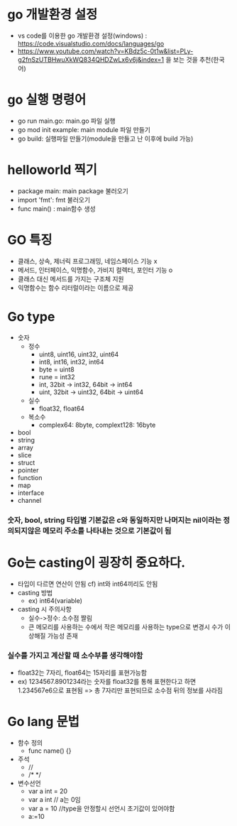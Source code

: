 # go 개발환경 설정

- vs code를 이용한 go 개발환경 설정(windows) : https://code.visualstudio.com/docs/languages/go
- https://www.youtube.com/watch?v=KBdz5c-0t1w&list=PLy-g2fnSzUTBHwuXkWQ834QHDZwLx6v6j&index=1 
을 보는 것을 추천(한국어)

# go 실행 명령어

- go run main.go: main.go 파일 실행
- go mod init example: main module 파일 만들기
- go build: 실행파일 만들기(module을 만들고 난 이후에 build 가능)

# helloworld 찍기

- package main: main package 불러오기
- import 'fmt': fmt 불러오기
- func main() : main함수 생성

# GO 특징
- 클래스, 상속, 제너릭 프로그래밍, 네임스페이스 기능 x
- 메서드, 인터페이스, 익명함수, 가비지 컬렉터, 포인터 기능 o
- 클래스 대신 메서드를 가지는 구조체 지원
- 익명함수는 함수 리터럴이라는 이름으로 제공

# Go type
- 숫자
    - 정수
        - uint8, uint16, uint32, uint64
        - int8, int16, int32, int64
        - byte = uint8
        - rune = int32
        - int, 32bit -> int32, 64bit -> int64
        - uint, 32bit -> uint32, 64bit -> uint64
    - 실수
        - float32, float64
    - 복소수
        - complex64: 8byte, complext128: 16byte
- bool
- string
- array
- slice
- struct
- pointer
- function
- map
- interface
- channel

### 숫자, bool, string 타입별 기본값은 c와 동일하지만 나머지는 nil이라는 정의되지않은 메모리 주소를 나타내는 것으로 기본값이 됨

# Go는 casting이 굉장히 중요하다.
- 타입이 다르면 연산이 안됨 cf) int와 int64끼리도 안됨
- casting 방법
    - ex) int64(variable)
- casting 시 주의사항
    - 실수->정수: 소수점 짤림
    - 큰 메모리를 사용하는 수에서 작은 메모리를 사용하는 type으로 변경시 수가 이상해질 가능성 존재

### 실수를 가지고 계산할 때 소수부를 생각해야함
- float32는 7자리, float64는 15자리를 표현가능함
- ex) 1234567.8901234라는 숫자를 float32를 통해 표현한다고 하면 1.234567e6으로 표현됨 => 총 7자리만 표현되므로 소수점 뒤의 정보를 사라짐

# Go lang 문법
- 함수 정의
    - func name() {}
- 주석
    - //
    - /* */
- 변수선언
    - var a int = 20
    - var a int // a는 0임
    - var a = 10 //type을 안정할시 선언시 초기값이 있어야함
    - a:=10